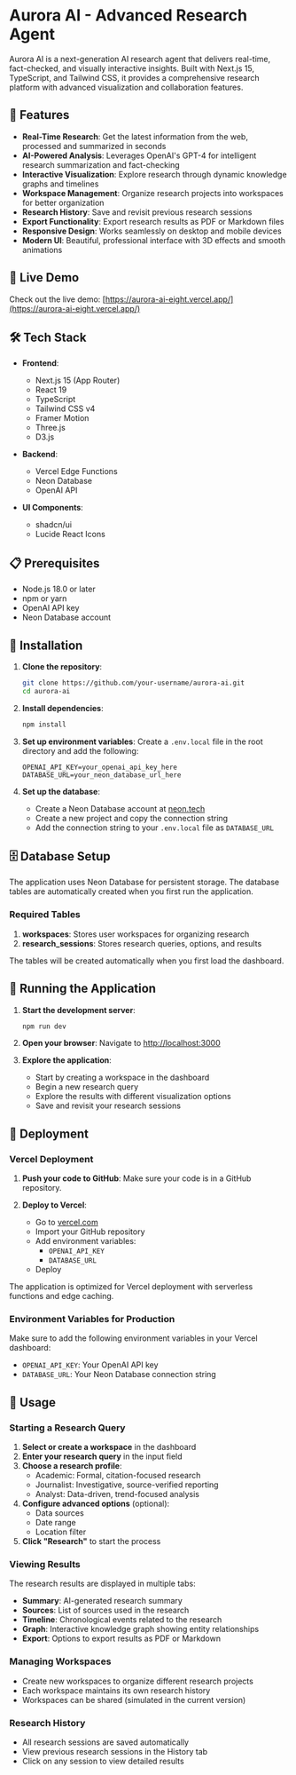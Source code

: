 

# Aurora AI - Advanced Research Agent

Aurora AI is a next-generation AI research agent that delivers real-time, fact-checked, and visually interactive insights. Built with Next.js 15, TypeScript, and Tailwind CSS, it provides a comprehensive research platform with advanced visualization and collaboration features.

## 🌟 Features

- **Real-Time Research**: Get the latest information from the web, processed and summarized in seconds
- **AI-Powered Analysis**: Leverages OpenAI's GPT-4 for intelligent research summarization and fact-checking
- **Interactive Visualization**: Explore research through dynamic knowledge graphs and timelines
- **Workspace Management**: Organize research projects into workspaces for better organization
- **Research History**: Save and revisit previous research sessions
- **Export Functionality**: Export research results as PDF or Markdown files
- **Responsive Design**: Works seamlessly on desktop and mobile devices
- **Modern UI**: Beautiful, professional interface with 3D effects and smooth animations

## 🚀 Live Demo

Check out the live demo: [https://aurora-ai-eight.vercel.app/](https://aurora-ai-eight.vercel.app/)

## 🛠 Tech Stack

- **Frontend**:
  - Next.js 15 (App Router)
  - React 19
  - TypeScript
  - Tailwind CSS v4
  - Framer Motion
  - Three.js
  - D3.js

- **Backend**:
  - Vercel Edge Functions
  - Neon Database
  - OpenAI API

- **UI Components**:
  - shadcn/ui
  - Lucide React Icons

## 📋 Prerequisites

- Node.js 18.0 or later
- npm or yarn
- OpenAI API key
- Neon Database account

## 🚀 Installation

1. **Clone the repository**:
   ```bash
   git clone https://github.com/your-username/aurora-ai.git
   cd aurora-ai
   ```

2. **Install dependencies**:
   ```bash
   npm install
   ```

3. **Set up environment variables**:
   Create a `.env.local` file in the root directory and add the following:
   ```env
   OPENAI_API_KEY=your_openai_api_key_here
   DATABASE_URL=your_neon_database_url_here
   ```

4. **Set up the database**:
   - Create a Neon Database account at [neon.tech](https://neon.tech)
   - Create a new project and copy the connection string
   - Add the connection string to your `.env.local` file as `DATABASE_URL`

## 🗄 Database Setup

The application uses Neon Database for persistent storage. The database tables are automatically created when you first run the application.

### Required Tables

1. **workspaces**: Stores user workspaces for organizing research
2. **research_sessions**: Stores research queries, options, and results

The tables will be created automatically when you first load the dashboard.

## 🏃 Running the Application

1. **Start the development server**:
   ```bash
   npm run dev
   ```

2. **Open your browser**:
   Navigate to [http://localhost:3000](http://localhost:3000)

3. **Explore the application**:
   - Start by creating a workspace in the dashboard
   - Begin a new research query
   - Explore the results with different visualization options
   - Save and revisit your research sessions

## 🚀 Deployment

### Vercel Deployment

1. **Push your code to GitHub**:
   Make sure your code is in a GitHub repository.

2. **Deploy to Vercel**:
   - Go to [vercel.com](https://vercel.com)
   - Import your GitHub repository
   - Add environment variables:
     - `OPENAI_API_KEY`
     - `DATABASE_URL`
   - Deploy

The application is optimized for Vercel deployment with serverless functions and edge caching.

### Environment Variables for Production

Make sure to add the following environment variables in your Vercel dashboard:
- `OPENAI_API_KEY`: Your OpenAI API key
- `DATABASE_URL`: Your Neon Database connection string

## 📝 Usage

### Starting a Research Query

1. **Select or create a workspace** in the dashboard
2. **Enter your research query** in the input field
3. **Choose a research profile**:
   - Academic: Formal, citation-focused research
   - Journalist: Investigative, source-verified reporting
   - Analyst: Data-driven, trend-focused analysis
4. **Configure advanced options** (optional):
   - Data sources
   - Date range
   - Location filter
5. **Click "Research"** to start the process

### Viewing Results

The research results are displayed in multiple tabs:
- **Summary**: AI-generated research summary
- **Sources**: List of sources used in the research
- **Timeline**: Chronological events related to the research
- **Graph**: Interactive knowledge graph showing entity relationships
- **Export**: Options to export results as PDF or Markdown

### Managing Workspaces

- Create new workspaces to organize different research projects
- Each workspace maintains its own research history
- Workspaces can be shared (simulated in the current version)

### Research History

- All research sessions are saved automatically
- View previous research sessions in the History tab
- Click on any session to view detailed results
